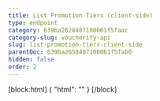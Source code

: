 ```yaml
---
title: List Promotion Tiers (client-side)
type: endpoint
category: 639ba2628407100061f5faac
category-slug: voucherify-api
slug: list-promotion-tiers-client-side
parentDoc: 639ba2658407100061f5fab0
hidden: false
order: 2
---
```

[block:html]
{
  "html": "<style>\n[title=\"Toggle library\"] { \n  display: none; }\n.LanguagePicker-divider { \n  display: none; }\n.Playground-section3VTXuaYZivJK > .APISectionHeader3LN_-QIR0m7x {\n  display: none; }\n.LanguagePicker-languages1qVVo_v6AlP9 {\n  display: none; }\n</style>"
}
[/block]